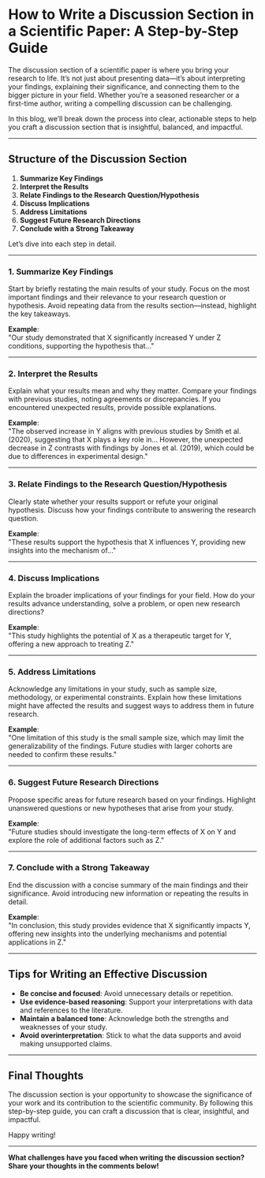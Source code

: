 # How to Write a Discussion Section in a Scientific Paper: A Step-by-Step Guide  

The discussion section of a scientific paper is where you bring your research to life. It’s not just about presenting data—it’s about interpreting your findings, explaining their significance, and connecting them to the bigger picture in your field. Whether you’re a seasoned researcher or a first-time author, writing a compelling discussion can be challenging.  

In this blog, we’ll break down the process into clear, actionable steps to help you craft a discussion section that is insightful, balanced, and impactful.  

---

## **Structure of the Discussion Section**  
1. **Summarize Key Findings**  
2. **Interpret the Results**  
3. **Relate Findings to the Research Question/Hypothesis**  
4. **Discuss Implications**  
5. **Address Limitations**  
6. **Suggest Future Research Directions**  
7. **Conclude with a Strong Takeaway**  

Let’s dive into each step in detail.  

---

### **1. Summarize Key Findings**  
Start by briefly restating the main results of your study. Focus on the most important findings and their relevance to your research question or hypothesis. Avoid repeating data from the results section—instead, highlight the key takeaways.  

**Example**:  
"Our study demonstrated that X significantly increased Y under Z conditions, supporting the hypothesis that..."  

---

### **2. Interpret the Results**  
Explain what your results mean and why they matter. Compare your findings with previous studies, noting agreements or discrepancies. If you encountered unexpected results, provide possible explanations.  

**Example**:  
"The observed increase in Y aligns with previous studies by Smith et al. (2020), suggesting that X plays a key role in... However, the unexpected decrease in Z contrasts with findings by Jones et al. (2019), which could be due to differences in experimental design."  

---

### **3. Relate Findings to the Research Question/Hypothesis**  
Clearly state whether your results support or refute your original hypothesis. Discuss how your findings contribute to answering the research question.  

**Example**:  
"These results support the hypothesis that X influences Y, providing new insights into the mechanism of..."  

---

### **4. Discuss Implications**  
Explain the broader implications of your findings for your field. How do your results advance understanding, solve a problem, or open new research directions?  

**Example**:  
"This study highlights the potential of X as a therapeutic target for Y, offering a new approach to treating Z."  

---

### **5. Address Limitations**  
Acknowledge any limitations in your study, such as sample size, methodology, or experimental constraints. Explain how these limitations might have affected the results and suggest ways to address them in future research.  

**Example**:  
"One limitation of this study is the small sample size, which may limit the generalizability of the findings. Future studies with larger cohorts are needed to confirm these results."  

---

### **6. Suggest Future Research Directions**  
Propose specific areas for future research based on your findings. Highlight unanswered questions or new hypotheses that arise from your study.  

**Example**:  
"Future studies should investigate the long-term effects of X on Y and explore the role of additional factors such as Z."  

---

### **7. Conclude with a Strong Takeaway**  
End the discussion with a concise summary of the main findings and their significance. Avoid introducing new information or repeating the results in detail.  

**Example**:  
"In conclusion, this study provides evidence that X significantly impacts Y, offering new insights into the underlying mechanisms and potential applications in Z."  

---

## **Tips for Writing an Effective Discussion**  
- **Be concise and focused**: Avoid unnecessary details or repetition.  
- **Use evidence-based reasoning**: Support your interpretations with data and references to the literature.  
- **Maintain a balanced tone**: Acknowledge both the strengths and weaknesses of your study.  
- **Avoid overinterpretation**: Stick to what the data supports and avoid making unsupported claims.  

---

## **Final Thoughts**  
The discussion section is your opportunity to showcase the significance of your work and its contribution to the scientific community. By following this step-by-step guide, you can craft a discussion that is clear, insightful, and impactful.  

Happy writing!  

---  
**What challenges have you faced when writing the discussion section? Share your thoughts in the comments below!**